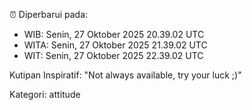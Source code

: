 ⏰ Diperbarui pada:
- WIB: Senin, 27 Oktober 2025 20.39.02 UTC
- WITA: Senin, 27 Oktober 2025 21.39.02 UTC
- WIT: Senin, 27 Oktober 2025 22.39.02 UTC

Kutipan Inspiratif:
"Not always available, try your luck ;)"


Kategori: attitude

